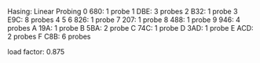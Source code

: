 Hasing: Linear Probing
0 680: 1 probe
1 DBE: 3 probes
2 B32: 1 probe
3 E9C: 8 probes
4
5 
6 826: 1 probe
7 207: 1 probe
8 488: 1 probe
9 946: 4 probes
A 19A: 1 probe 
B 5BA: 2 probe
C 74C: 1 probe
D 3AD: 1 probe
E ACD: 2 probes
F C8B: 6 probes

load factor: 0.875
